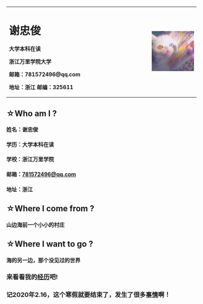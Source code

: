 <table border="0">
  <tr>
    <td width="75%">
      <h1>谢忠俊</h1>
      <p><b>大学本科在读</b></p>
      <p><b>浙江万里学院大学</b></p>
      <p><b>邮箱：781572496@qq.com</b></p>
      <p><b>地址：浙江 邮编：325611</b></p>
    </td>
    <td width="25%">
      <img src="mao.png" width="100%">  
    </td>
  </tr>
</table>

## ☆Who am I ?
#### 姓名：谢忠俊
#### 学历：大学本科在读
#### 学校：浙江万里学院
#### 邮箱：781572496@qq.com
#### 地址：浙江

## ☆Where I come from ?
#### 山边海前一个小小的村庄
 
## ☆Where I want to go ?
#### 海的另一边，那个没见过的世界

### 来看看我的[经历][1]吧!
[1]: jingli.md

### 记2020年2.16，这个寒假就要结束了，发生了很多[事情][2]啊！
[2]: shiqing.md

